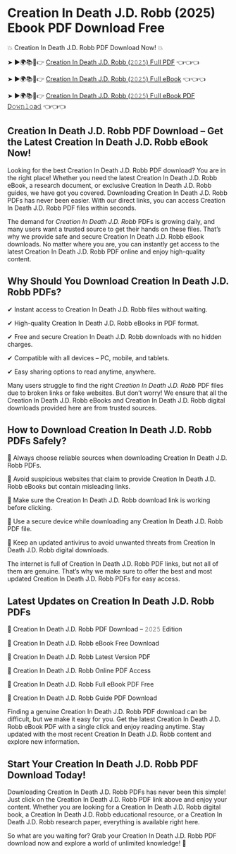 # Creation In Death J.D. Robb (2025) Ebook PDF Download Free

💥 Creation In Death J.D. Robb PDF Download Now! 💥

➤ ►🌍📚📱👉 [Creation In Death J.D. Robb (𝟸𝟶𝟸𝟻) F𝚞ll PDF](https://getpdf.xyz/creation-in-death-j.d.-robb) 👈👈👈


➤ ►🌍📚📱👉 [Creation In Death J.D. Robb (𝟸𝟶𝟸𝟻) F𝚞ll eBook](https://getpdf.xyz/creation-in-death-j.d.-robb) 👈👈👈


➤ ►🌍📚📱👉 [Creation In Death J.D. Robb (𝟸𝟶𝟸𝟻) F𝚞ll eBook PDF D𝚘𝚠𝚗𝚕𝚘a𝚍](https://getpdf.xyz/creation-in-death-j.d.-robb) 👈👈👈


## Creation In Death J.D. Robb PDF Download – Get the Latest Creation In Death J.D. Robb eBook Now!

Looking for the best Creation In Death J.D. Robb PDF download? You are in the right place! Whether you need the latest Creation In Death J.D. Robb eBook, a research document, or exclusive Creation In Death J.D. Robb guides, we have got you covered. Downloading Creation In Death J.D. Robb PDFs has never been easier. With our direct links, you can access Creation In Death J.D. Robb PDF files within seconds.

The demand for *Creation In Death J.D. Robb* PDFs is growing daily, and many users want a trusted source to get their hands on these files. That’s why we provide safe and secure Creation In Death J.D. Robb eBook downloads. No matter where you are, you can instantly get access to the latest Creation In Death J.D. Robb PDF online and enjoy high-quality content.

## Why Should You Download Creation In Death J.D. Robb PDFs?

✔ Instant access to Creation In Death J.D. Robb files without waiting.

✔ High-quality Creation In Death J.D. Robb eBooks in PDF format.

✔ Free and secure Creation In Death J.D. Robb downloads with no hidden charges.

✔ Compatible with all devices – PC, mobile, and tablets.

✔ Easy sharing options to read anytime, anywhere.

Many users struggle to find the right *Creation In Death J.D. Robb* PDF files due to broken links or fake websites. But don’t worry! We ensure that all the Creation In Death J.D. Robb eBooks and Creation In Death J.D. Robb digital downloads provided here are from trusted sources.

## How to Download Creation In Death J.D. Robb PDFs Safely?

📌 Always choose reliable sources when downloading Creation In Death J.D. Robb PDFs.

📌 Avoid suspicious websites that claim to provide Creation In Death J.D. Robb eBooks but contain misleading links.

📌 Make sure the Creation In Death J.D. Robb download link is working before clicking.

📌 Use a secure device while downloading any Creation In Death J.D. Robb PDF file.

📌 Keep an updated antivirus to avoid unwanted threats from Creation In Death J.D. Robb digital downloads.

The internet is full of Creation In Death J.D. Robb PDF links, but not all of them are genuine. That’s why we make sure to offer the best and most updated Creation In Death J.D. Robb PDFs for easy access.

## Latest Updates on Creation In Death J.D. Robb PDFs

🔹 Creation In Death J.D. Robb PDF Download – 𝟸𝟶𝟸𝟻 Edition

🔹 Creation In Death J.D. Robb eBook Free Download

🔹 Creation In Death J.D. Robb Latest Version PDF

🔹 Creation In Death J.D. Robb Online PDF Access

🔹 Creation In Death J.D. Robb Full eBook PDF Free

🔹 Creation In Death J.D. Robb Guide PDF Download

Finding a genuine Creation In Death J.D. Robb PDF download can be difficult, but we make it easy for you. Get the latest Creation In Death J.D. Robb eBook PDF with a single click and enjoy reading anytime. Stay updated with the most recent Creation In Death J.D. Robb content and explore new information.

## Start Your Creation In Death J.D. Robb PDF Download Today!

Downloading Creation In Death J.D. Robb PDFs has never been this simple! Just click on the Creation In Death J.D. Robb PDF link above and enjoy your content. Whether you are looking for a Creation In Death J.D. Robb digital book, a Creation In Death J.D. Robb educational resource, or a Creation In Death J.D. Robb research paper, everything is available right here.

So what are you waiting for? Grab your Creation In Death J.D. Robb PDF download now and explore a world of unlimited knowledge! 🚀